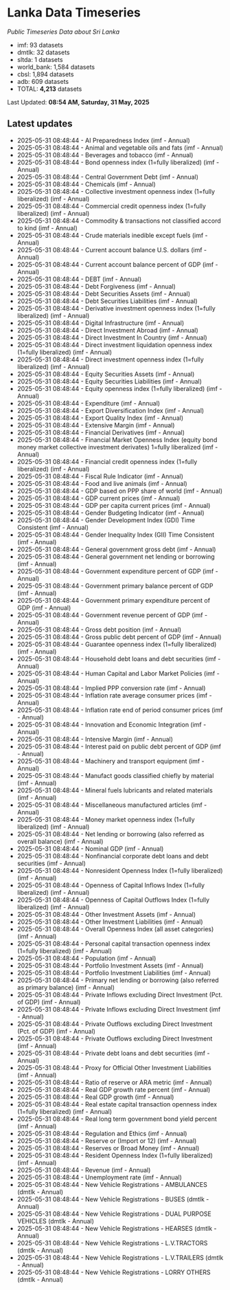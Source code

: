 # Lanka Data Timeseries
*Public Timeseries Data about Sri Lanka*

* imf: 93 datasets
* dmtlk: 32 datasets
* sltda: 1 datasets
* world_bank: 1,584 datasets
* cbsl: 1,894 datasets
* adb: 609 datasets
* TOTAL: **4,213** datasets

Last Updated: **08:54 AM, Saturday, 31 May, 2025**

## Latest updates

* 2025-05-31 08:48:44 - AI Preparedness Index (imf - Annual)
* 2025-05-31 08:48:44 - Animal and vegetable oils and fats (imf - Annual)
* 2025-05-31 08:48:44 - Beverages and tobacco (imf - Annual)
* 2025-05-31 08:48:44 - Bond openness index (1=fully liberalized) (imf - Annual)
* 2025-05-31 08:48:44 - Central Government Debt (imf - Annual)
* 2025-05-31 08:48:44 - Chemicals (imf - Annual)
* 2025-05-31 08:48:44 - Collective investment openness index (1=fully liberalized) (imf - Annual)
* 2025-05-31 08:48:44 - Commercial credit openness index (1=fully liberalized) (imf - Annual)
* 2025-05-31 08:48:44 - Commodity & transactions not classified accord to kind (imf - Annual)
* 2025-05-31 08:48:44 - Crude materials inedible except fuels (imf - Annual)
* 2025-05-31 08:48:44 - Current account balance U.S. dollars (imf - Annual)
* 2025-05-31 08:48:44 - Current account balance percent of GDP (imf - Annual)
* 2025-05-31 08:48:44 - DEBT (imf - Annual)
* 2025-05-31 08:48:44 - Debt Forgiveness (imf - Annual)
* 2025-05-31 08:48:44 - Debt Securities Assets (imf - Annual)
* 2025-05-31 08:48:44 - Debt Securities Liabilities (imf - Annual)
* 2025-05-31 08:48:44 - Derivative investment openness index (1=fully liberalized) (imf - Annual)
* 2025-05-31 08:48:44 - Digital Infrastructure (imf - Annual)
* 2025-05-31 08:48:44 - Direct Investment Abroad (imf - Annual)
* 2025-05-31 08:48:44 - Direct Investment In Country (imf - Annual)
* 2025-05-31 08:48:44 - Direct investment liquidation openness index (1=fully liberalized) (imf - Annual)
* 2025-05-31 08:48:44 - Direct investment openness index (1=fully liberalized) (imf - Annual)
* 2025-05-31 08:48:44 - Equity Securities Assets (imf - Annual)
* 2025-05-31 08:48:44 - Equity Securities Liabilities (imf - Annual)
* 2025-05-31 08:48:44 - Equity openness index (1=fully liberalized) (imf - Annual)
* 2025-05-31 08:48:44 - Expenditure (imf - Annual)
* 2025-05-31 08:48:44 - Export Diversification Index (imf - Annual)
* 2025-05-31 08:48:44 - Export Quality Index (imf - Annual)
* 2025-05-31 08:48:44 - Extensive Margin (imf - Annual)
* 2025-05-31 08:48:44 - Financial Derivatives (imf - Annual)
* 2025-05-31 08:48:44 - Financial Market Openness Index (equity bond money market collective investment derivates) 1=fully liberalized (imf - Annual)
* 2025-05-31 08:48:44 - Financial credit openness index (1=fully liberalized) (imf - Annual)
* 2025-05-31 08:48:44 - Fiscal Rule Indicator (imf - Annual)
* 2025-05-31 08:48:44 - Food and live animals (imf - Annual)
* 2025-05-31 08:48:44 - GDP based on PPP share of world (imf - Annual)
* 2025-05-31 08:48:44 - GDP current prices (imf - Annual)
* 2025-05-31 08:48:44 - GDP per capita current prices (imf - Annual)
* 2025-05-31 08:48:44 - Gender Budgeting Indicator (imf - Annual)
* 2025-05-31 08:48:44 - Gender Development Index (GDI) Time Consistent (imf - Annual)
* 2025-05-31 08:48:44 - Gender Inequality Index (GII) Time Consistent (imf - Annual)
* 2025-05-31 08:48:44 - General government gross debt (imf - Annual)
* 2025-05-31 08:48:44 - General government net lending or borrowing (imf - Annual)
* 2025-05-31 08:48:44 - Government expenditure percent of GDP (imf - Annual)
* 2025-05-31 08:48:44 - Government primary balance percent of GDP (imf - Annual)
* 2025-05-31 08:48:44 - Government primary expenditure percent of GDP (imf - Annual)
* 2025-05-31 08:48:44 - Government revenue percent of GDP (imf - Annual)
* 2025-05-31 08:48:44 - Gross debt position (imf - Annual)
* 2025-05-31 08:48:44 - Gross public debt percent of GDP (imf - Annual)
* 2025-05-31 08:48:44 - Guarantee openness index (1=fully liberalized) (imf - Annual)
* 2025-05-31 08:48:44 - Household debt loans and debt securities (imf - Annual)
* 2025-05-31 08:48:44 - Human Capital and Labor Market Policies (imf - Annual)
* 2025-05-31 08:48:44 - Implied PPP conversion rate (imf - Annual)
* 2025-05-31 08:48:44 - Inflation rate average consumer prices (imf - Annual)
* 2025-05-31 08:48:44 - Inflation rate end of period consumer prices (imf - Annual)
* 2025-05-31 08:48:44 - Innovation and Economic Integration (imf - Annual)
* 2025-05-31 08:48:44 - Intensive Margin (imf - Annual)
* 2025-05-31 08:48:44 - Interest paid on public debt percent of GDP (imf - Annual)
* 2025-05-31 08:48:44 - Machinery and transport equipment (imf - Annual)
* 2025-05-31 08:48:44 - Manufact goods classified chiefly by material (imf - Annual)
* 2025-05-31 08:48:44 - Mineral fuels lubricants and related materials (imf - Annual)
* 2025-05-31 08:48:44 - Miscellaneous manufactured articles (imf - Annual)
* 2025-05-31 08:48:44 - Money market openness index (1=fully liberalized) (imf - Annual)
* 2025-05-31 08:48:44 - Net lending or borrowing (also referred as overall balance) (imf - Annual)
* 2025-05-31 08:48:44 - Nominal GDP (imf - Annual)
* 2025-05-31 08:48:44 - Nonfinancial corporate debt loans and debt securities (imf - Annual)
* 2025-05-31 08:48:44 - Nonresident Openness Index (1=fully liberalized) (imf - Annual)
* 2025-05-31 08:48:44 - Openness of Capital Inflows Index (1=fully liberalized) (imf - Annual)
* 2025-05-31 08:48:44 - Openness of Capital Outflows Index (1=fully liberalized) (imf - Annual)
* 2025-05-31 08:48:44 - Other Investment Assets (imf - Annual)
* 2025-05-31 08:48:44 - Other Investment Liabilities (imf - Annual)
* 2025-05-31 08:48:44 - Overall Openness Index (all asset categories) (imf - Annual)
* 2025-05-31 08:48:44 - Personal capital transaction openness index (1=fully liberalized) (imf - Annual)
* 2025-05-31 08:48:44 - Population (imf - Annual)
* 2025-05-31 08:48:44 - Portfolio Investment Assets (imf - Annual)
* 2025-05-31 08:48:44 - Portfolio Investment Liabilities (imf - Annual)
* 2025-05-31 08:48:44 - Primary net lending or borrowing (also referred as primary balance) (imf - Annual)
* 2025-05-31 08:48:44 - Private Inflows excluding Direct Investment (Pct. of GDP) (imf - Annual)
* 2025-05-31 08:48:44 - Private Inflows excluding Direct Investment (imf - Annual)
* 2025-05-31 08:48:44 - Private Outflows excluding Direct Investment (Pct. of GDP) (imf - Annual)
* 2025-05-31 08:48:44 - Private Outflows excluding Direct Investment (imf - Annual)
* 2025-05-31 08:48:44 - Private debt loans and debt securities (imf - Annual)
* 2025-05-31 08:48:44 - Proxy for Official Other Investment Liabilities (imf - Annual)
* 2025-05-31 08:48:44 - Ratio of reserve or ARA metric (imf - Annual)
* 2025-05-31 08:48:44 - Real GDP growth rate percent (imf - Annual)
* 2025-05-31 08:48:44 - Real GDP growth (imf - Annual)
* 2025-05-31 08:48:44 - Real estate capital transaction openness index (1=fully liberalized) (imf - Annual)
* 2025-05-31 08:48:44 - Real long term government bond yield percent (imf - Annual)
* 2025-05-31 08:48:44 - Regulation and Ethics (imf - Annual)
* 2025-05-31 08:48:44 - Reserve or (Import or 12) (imf - Annual)
* 2025-05-31 08:48:44 - Reserves or Broad Money (imf - Annual)
* 2025-05-31 08:48:44 - Resident Openness Index (1=fully liberalized) (imf - Annual)
* 2025-05-31 08:48:44 - Revenue (imf - Annual)
* 2025-05-31 08:48:44 - Unemployment rate (imf - Annual)
* 2025-05-31 08:48:44 - New Vehicle Registrations - AMBULANCES (dmtlk - Annual)
* 2025-05-31 08:48:44 - New Vehicle Registrations - BUSES (dmtlk - Annual)
* 2025-05-31 08:48:44 - New Vehicle Registrations - DUAL PURPOSE VEHICLES (dmtlk - Annual)
* 2025-05-31 08:48:44 - New Vehicle Registrations - HEARSES (dmtlk - Annual)
* 2025-05-31 08:48:44 - New Vehicle Registrations - L.V.TRACTORS (dmtlk - Annual)
* 2025-05-31 08:48:44 - New Vehicle Registrations - L.V.TRAILERS (dmtlk - Annual)
* 2025-05-31 08:48:44 - New Vehicle Registrations - LORRY OTHERS (dmtlk - Annual)